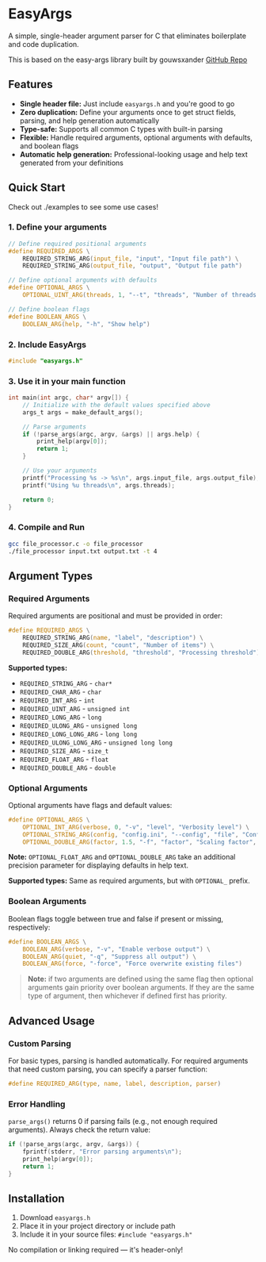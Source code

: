 # EasyArgs

A simple, single-header argument parser for C that eliminates boilerplate and code duplication.

This is based on the easy-args library built by gouwsxander [GitHub Repo](https://github.com/gouwsxander/easy-args)

## Features

- **Single header file:** Just include `easyargs.h` and you're good to go
- **Zero duplication:** Define your arguments once to get struct fields, parsing, and help generation automatically
- **Type-safe:** Supports all common C types with built-in parsing
- **Flexible:** Handle required arguments, optional arguments with defaults, and boolean flags
- **Automatic help generation:** Professional-looking usage and help text generated from your definitions

## Quick Start

Check out ./examples to see some use cases!

### 1. Define your arguments

```c
// Define required positional arguments
#define REQUIRED_ARGS \
    REQUIRED_STRING_ARG(input_file, "input", "Input file path") \
    REQUIRED_STRING_ARG(output_file, "output", "Output file path")

// Define optional arguments with defaults
#define OPTIONAL_ARGS \
    OPTIONAL_UINT_ARG(threads, 1, "--t", "threads", "Number of threads to use")

// Define boolean flags
#define BOOLEAN_ARGS \
    BOOLEAN_ARG(help, "-h", "Show help")
```

### 2. Include EasyArgs

```c
#include "easyargs.h"
```

### 3. Use it in your main function

```c
int main(int argc, char* argv[]) {
    // Initialize with the default values specified above
    args_t args = make_default_args();

    // Parse arguments
    if (!parse_args(argc, argv, &args) || args.help) {
        print_help(argv[0]);
        return 1;
    }

    // Use your arguments
    printf("Processing %s -> %s\n", args.input_file, args.output_file);
    printf("Using %u threads\n", args.threads);

    return 0;
}
```

### 4. Compile and Run

```bash
gcc file_processor.c -o file_processor
./file_processor input.txt output.txt -t 4
```

## Argument Types

### Required Arguments

Required arguments are positional and must be provided in order:

```c
#define REQUIRED_ARGS \
    REQUIRED_STRING_ARG(name, "label", "description") \
    REQUIRED_SIZE_ARG(count, "count", "Number of items") \
    REQUIRED_DOUBLE_ARG(threshold, "threshold", "Processing threshold")
```

**Supported types:**
- `REQUIRED_STRING_ARG` - `char*`
- `REQUIRED_CHAR_ARG` - `char`
- `REQUIRED_INT_ARG` - `int`
- `REQUIRED_UINT_ARG` - `unsigned int`
- `REQUIRED_LONG_ARG` - `long`
- `REQUIRED_ULONG_ARG` - `unsigned long`
- `REQUIRED_LONG_LONG_ARG` - `long long`
- `REQUIRED_ULONG_LONG_ARG` - `unsigned long long`
- `REQUIRED_SIZE_ARG` - `size_t`
- `REQUIRED_FLOAT_ARG` - `float`
- `REQUIRED_DOUBLE_ARG` - `double`

### Optional Arguments

Optional arguments have flags and default values:

```c
#define OPTIONAL_ARGS \
    OPTIONAL_INT_ARG(verbose, 0, "-v", "level", "Verbosity level") \
    OPTIONAL_STRING_ARG(config, "config.ini", "--config", "file", "Configuration file") \
    OPTIONAL_DOUBLE_ARG(factor, 1.5, "-f", "factor", "Scaling factor", 2)
```

**Note:** `OPTIONAL_FLOAT_ARG` and `OPTIONAL_DOUBLE_ARG` take an additional precision parameter for displaying defaults in help text.

**Supported types:** Same as required arguments, but with `OPTIONAL_` prefix.

### Boolean Arguments

Boolean flags toggle between true and false if present or missing, respectively:

```c
#define BOOLEAN_ARGS \
    BOOLEAN_ARG(verbose, "-v", "Enable verbose output") \
    BOOLEAN_ARG(quiet, "-q", "Suppress all output") \
    BOOLEAN_ARG(force, "-force", "Force overwrite existing files")
```

> **Note:** if two arguments are defined using the same flag then optional arguments gain priority over boolean arguments.
If they are the same type of argument, then whichever if defined first has priority.

## Advanced Usage

### Custom Parsing

For basic types, parsing is handled automatically. For required arguments that need custom parsing, you can specify a parser function:

```c
#define REQUIRED_ARG(type, name, label, description, parser)
```

### Error Handling

`parse_args()` returns 0 if parsing fails (e.g., not enough required arguments). Always check the return value:

```c
if (!parse_args(argc, argv, &args)) {
    fprintf(stderr, "Error parsing arguments\n");
    print_help(argv[0]);
    return 1;
}
```

## Installation

1. Download `easyargs.h`
2. Place it in your project directory or include path
3. Include it in your source files: `#include "easyargs.h"`

No compilation or linking required &mdash; it's header-only!
